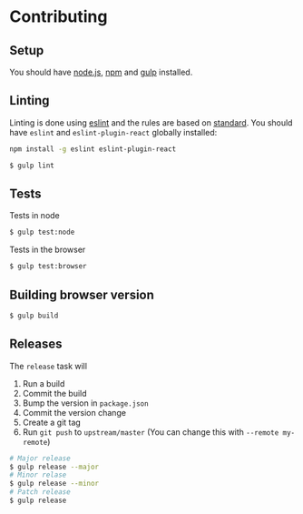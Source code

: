 # Contributing

## Setup

You should have [node.js], [npm] and [gulp] installed.

## Linting

Linting is done using [eslint] and the rules are based on [standard]. You should have `eslint` and `eslint-plugin-react` globally installed:

```bash
npm install -g eslint eslint-plugin-react
```


```bash
$ gulp lint
```

## Tests

Tests in node

```bash
$ gulp test:node
```

Tests in the browser

```bash
$ gulp test:browser
```

## Building browser version

```bash
$ gulp build
```

## Releases

The `release` task will

1. Run a build
2. Commit the build
3. Bump the version in `package.json`
4. Commit the version change
5. Create a git tag
6. Run `git push` to `upstream/master` (You can change this with `--remote my-remote`)

```bash
# Major release
$ gulp release --major
# Minor relase
$ gulp release --minor
# Patch release
$ gulp release
```

[node.js]: https://nodejs.org/
[npm]: http://npmjs.org/
[gulp]: http://gulpjs.com/
[eslint]: http://eslint.org/
[standard]: https://github.com/feross/standard
